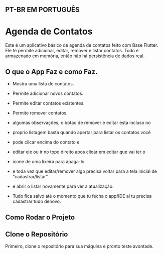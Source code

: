 ##  PT-BR EM PORTUGUÊS  ##

# Agenda de Contatos

Este é um aplicativo básico de agenda de contatos feito com Base Flutter. Ele te permite adicionar, editar, remover e listar contatos. Tudo é armazenado em memória, então não há persistência de dados real.

## O que o App Faz e como Faz.

- Mostra uma lista de contatos.
- Permite adicionar novos contatos.
- Permite editar contatos existentes.
- Permite remover contatos.

- algumas observações, o botao de remover e editar esta incluso no
- proprio listagem basta quando apertar para listar os contatos você
- pode clicar encima do contato e 
- editar ele ou ir no topo direito apos clicar em editar que vai ter o
- icone de uma lixeira para apaga-lo.
- e toda vez que editar/remover algo precisa voltar para a tela inicial de "cadastrar/listar"
- e abrir o listar novamente para ver a atualização.

-  Tudo fica salvo até o momento que tu fecha o app/IDE ai tu precisa cadastrar tudo denovo.

## Como Rodar o Projeto

## Clone o Repositório ##

Primeiro, clone o repositório para sua máquina e pronto teste avontade.
